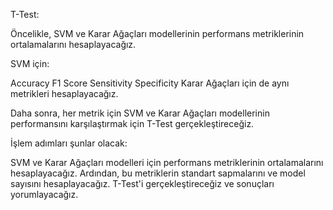 T-Test:

Öncelikle, SVM ve Karar Ağaçları modellerinin performans metriklerinin ortalamalarını hesaplayacağız.

SVM için:

Accuracy
F1 Score
Sensitivity
Specificity
Karar Ağaçları için de aynı metrikleri hesaplayacağız.

Daha sonra, her metrik için SVM ve Karar Ağaçları modellerinin performansını karşılaştırmak için T-Test gerçekleştireceğiz.

İşlem adımları şunlar olacak:

SVM ve Karar Ağaçları modelleri için performans metriklerinin ortalamalarını hesaplayacağız.
Ardından, bu metriklerin standart sapmalarını ve model sayısını hesaplayacağız.
T-Test'i gerçekleştireceğiz ve sonuçları yorumlayacağız.
